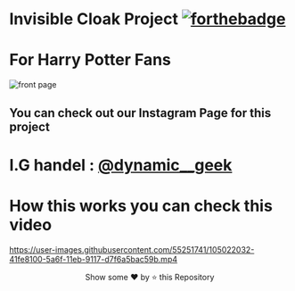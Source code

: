 # Invisible Cloak Project  [![forthebadge](https://forthebadge.com/images/badges/made-with-python.svg)](https://forthebadge.com)

# For Harry Potter Fans 

![front page](https://user-images.githubusercontent.com/55251741/105021800-fba92200-5a6e-11eb-9839-42f04ce7ca0b.png)

## You can check out our Instagram Page for this project 

# I.G handel : [@dynamic__geek](https://www.instagram.com/dynamic__geek/?hl=en)

# How this works you can check this video 

https://user-images.githubusercontent.com/55251741/105022032-41fe8100-5a6f-11eb-9117-d7f6a5bac59b.mp4


<p align="center">Show some ❤️ by ⭐ this Repository</p>



